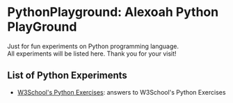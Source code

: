 # PythonPlayground: Alexoah Python PlayGround
Just for fun experiments on Python programming language.  
All experiments will be listed here. Thank you for your visit!

## List of Python Experiments
* [W3School's Python Exercises](./W3School-PyExercises): answers to W3School's Python Exercises
